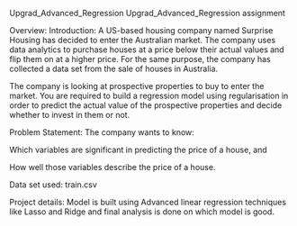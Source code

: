 Upgrad_Advanced_Regression
Upgrad_Advanced_Regression assignment

Overview:
Introduction:
A US-based housing company named Surprise Housing has decided to enter the Australian market. The company uses data analytics to purchase houses at a price below their actual values and flip them on at a higher price. For the same purpose, the company has collected a data set from the sale of houses in Australia.

The company is looking at prospective properties to buy to enter the market. You are required to build a regression model using regularisation in order to predict the actual value of the prospective properties and decide whether to invest in them or not.

Problem Statement:
The company wants to know:

Which variables are significant in predicting the price of a house, and

How well those variables describe the price of a house.

Data set used:
train.csv

Project details:
Model is built using Advanced linear regression techniques like Lasso and Ridge and final analysis is done on which model is good.
